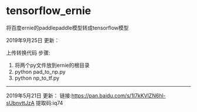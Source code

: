 # tensorflow_ernie
将百度ernie的paddlepaddle模型转成tensorflow模型

2019年9月25日 更新：

上传转换代码
步骤:
1. 将两个py文件放到ernie的根目录
2. python pad_to_np.py
3. python np_to_tf.py


--------------------------------------------------
2019年5月21日 更新：
链接:https://pan.baidu.com/s/1I7kKVlZN6hl-sUbnvttJzA 
提取码:iq74 
